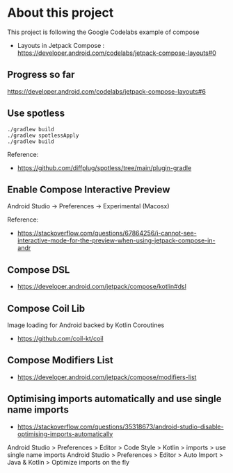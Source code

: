 # About this project

This project is following the Google Codelabs example of compose

* Layouts in Jetpack Compose : https://developer.android.com/codelabs/jetpack-compose-layouts#0

## Progress so far

https://developer.android.com/codelabs/jetpack-compose-layouts#6

## Use spotless

```
./gradlew build
./gradlew spotlessApply
./gradlew build
```
Reference:
* https://github.com/diffplug/spotless/tree/main/plugin-gradle

## Enable Compose Interactive Preview
Android Studio -> Preferences -> Experimental (Macosx)

Reference:
* https://stackoverflow.com/questions/67864256/i-cannot-see-interactive-mode-for-the-preview-when-using-jetpack-compose-in-andr

## Compose DSL
* https://developer.android.com/jetpack/compose/kotlin#dsl

## Compose Coil Lib
Image loading for Android backed by Kotlin Coroutines
* https://github.com/coil-kt/coil

## Compose Modifiers List
* https://developer.android.com/jetpack/compose/modifiers-list

## Optimising imports automatically and use single name imports
* https://stackoverflow.com/questions/35318673/android-studio-disable-optimising-imports-automatically

Android Studio > Preferences > Editor > Code Style > Kotlin > imports > use single name imports
Android Studio > Preferences > Editor > Auto Import > Java & Kotlin > Optimize imports on the fly